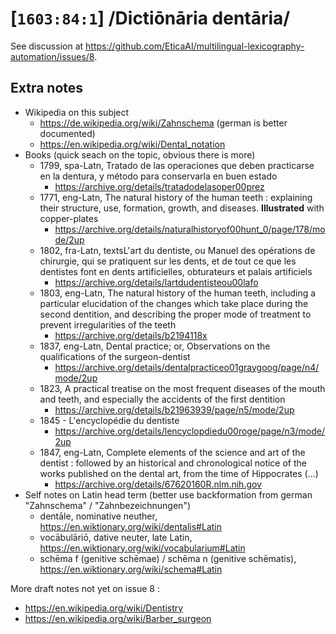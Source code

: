 # [`1603:84:1`] /Dictiōnāria dentāria/

See discussion at https://github.com/EticaAI/multilingual-lexicography-automation/issues/8.


## Extra notes
- Wikipedia on this subject
  - https://de.wikipedia.org/wiki/Zahnschema (german is better documented)
  - https://en.wikipedia.org/wiki/Dental_notation
- Books (quick seach on the topic, obvious there is more)
  - 1799, spa-Latn, Tratado de las operaciones que deben practicarse en la dentura, y método para conservarla en buen estado
    - https://archive.org/details/tratadodelasoper00prez
  - 1771, eng-Latn, The natural history of the human teeth : explaining their structure, use, formation, growth, and diseases. **Illustrated** with copper-plates
    - https://archive.org/details/naturalhistoryof00hunt_0/page/178/mode/2up
  - 1802, fra-Latn, textsL'art du dentiste, ou Manuel des opérations de chirurgie, qui se pratiquent sur les dents, et de tout ce que les dentistes font en dents artificielles, obturateurs et palais artificiels
    - https://archive.org/details/lartdudentisteou00lafo
  - 1803, eng-Latn, The natural history of the human teeth, including a particular elucidation of the changes which take place during the second dentition, and describing the proper mode of treatment to prevent irregularities of the teeth
    - https://archive.org/details/b2194118x
  - 1837, eng-Latn, Dental practice; or, Observations on the qualifications of the surgeon-dentist
    - https://archive.org/details/dentalpracticeo01graygoog/page/n4/mode/2up
  - 1823, A practical treatise on the most frequent diseases of the mouth and teeth, and especially the accidents of the first dentition
    - https://archive.org/details/b21963939/page/n5/mode/2up
  - 1845 - L'encyclopédie du dentiste
    - https://archive.org/details/lencyclopdiedu00roge/page/n3/mode/2up
  - 1847, eng-Latn, Complete elements of the science and art of the dentist : followed by an historical and chronological notice of the works published on the dental art, from the time of Hippocrates (...) 
    - https://archive.org/details/67620160R.nlm.nih.gov
- Self notes on Latin head term (better use backformation from german "Zahnschema" / "Zahnbezeichnungen")
  - dentāle, nominative neuther, https://en.wiktionary.org/wiki/dentalis#Latin
  - vocābulāriō, dative neuter, late Latin, https://en.wiktionary.org/wiki/vocabularium#Latin
  - schēma f (genitive schēmae) / schēma n (genitive schēmatis), https://en.wiktionary.org/wiki/schema#Latin

More draft notes not yet on issue 8 :
- https://en.wikipedia.org/wiki/Dentistry
- https://en.wikipedia.org/wiki/Barber_surgeon
